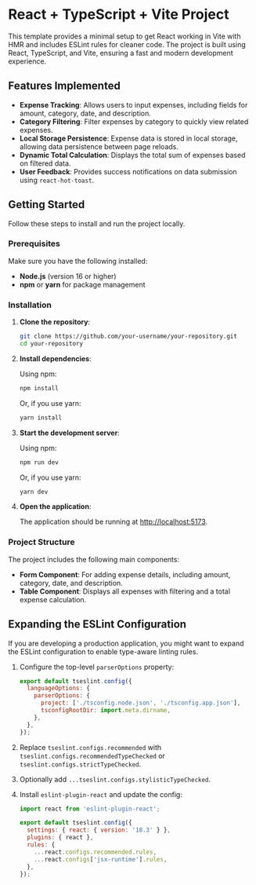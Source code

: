 
# React + TypeScript + Vite Project

This template provides a minimal setup to get React working in Vite with HMR and includes ESLint rules for cleaner code. The project is built using React, TypeScript, and Vite, ensuring a fast and modern development experience.

## Features Implemented

- **Expense Tracking**: Allows users to input expenses, including fields for amount, category, date, and description.
- **Category Filtering**: Filter expenses by category to quickly view related expenses.
- **Local Storage Persistence**: Expense data is stored in local storage, allowing data persistence between page reloads.
- **Dynamic Total Calculation**: Displays the total sum of expenses based on filtered data.
- **User Feedback**: Provides success notifications on data submission using `react-hot-toast`.

## Getting Started

Follow these steps to install and run the project locally.

### Prerequisites

Make sure you have the following installed:

- **Node.js** (version 16 or higher)
- **npm** or **yarn** for package management

### Installation

1. **Clone the repository**:

    ```bash
    git clone https://github.com/your-username/your-repository.git
    cd your-repository
    ```

2. **Install dependencies**:

    Using npm:

    ```bash
    npm install
    ```

    Or, if you use yarn:

    ```bash
    yarn install
    ```

3. **Start the development server**:

    Using npm:

    ```bash
    npm run dev
    ```

    Or, if you use yarn:

    ```bash
    yarn dev
    ```

4. **Open the application**:

    The application should be running at [http://localhost:5173](http://localhost:5173).

### Project Structure

The project includes the following main components:

- **Form Component**: For adding expense details, including amount, category, date, and description.
- **Table Component**: Displays all expenses with filtering and a total expense calculation.

## Expanding the ESLint Configuration

If you are developing a production application, you might want to expand the ESLint configuration to enable type-aware linting rules.

1. Configure the top-level `parserOptions` property:

    ```js
    export default tseslint.config({
      languageOptions: {
        parserOptions: {
          project: ['./tsconfig.node.json', './tsconfig.app.json'],
          tsconfigRootDir: import.meta.dirname,
        },
      },
    });
    ```

2. Replace `tseslint.configs.recommended` with `tseslint.configs.recommendedTypeChecked` or `tseslint.configs.strictTypeChecked`.

3. Optionally add `...tseslint.configs.stylisticTypeChecked`.

4. Install `eslint-plugin-react` and update the config:

    ```js
    import react from 'eslint-plugin-react';

    export default tseslint.config({
      settings: { react: { version: '18.3' } },
      plugins: { react },
      rules: {
        ...react.configs.recommended.rules,
        ...react.configs['jsx-runtime'].rules,
      },
    });
    ```
